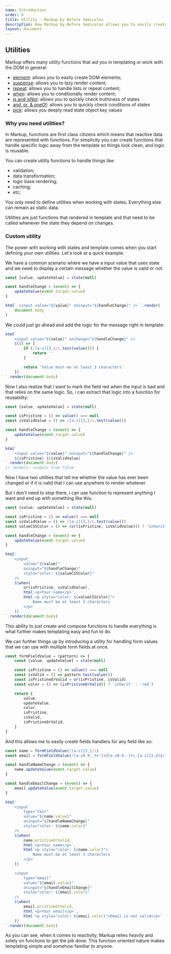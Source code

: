 ```yaml
---
name: Introduction
order: 6
title: Utility - Markup by Before Semicolon
description: How Markup by Before Semicolon allows you to easily create DOM elements
layout: document
---
```


## Utilities

Markup offers many utility functions that aid you in templating or work with the DOM in general:

-   [element](./element.md): allows you to easily create DOM elements;
-   [suspense](./suspense.md): allows you to lazy render content;
-   [repeat](./repeat.md): allows you to handle lists or repeat content;
-   [when](./when.md): allows you to conditionally render content;
-   [is and isNot](./is-&-isnot.md): allows you to quickly check truthiness of states
-   [and, or, & oneOf](./and-or-&-oneof.md): allows you to quickly check conditions of states
-   [pick](./pick.md): allows you deeply read state object key values

### Why you need utilities?

In Markup, functions are first class citizens which means that reactive data are represented with functions. For simplicity you can create functions that handle specific logic away from the template so things look clean, and logic is reusable.

You can create utility functions to handle things like:

-   validation;
-   data transformation;
-   logic base rendering;
-   caching;
-   etc;

You only need to define utilities when working with states. Everything else can remain as static data.

Utilities are just functions that rendered in template and that need to be called whenever the state they depend on changes.

### Custom utility

The power with working with states and template comes when you start defining your own utilities. Let's look at a quick example:

We have a common scenario where we have a input value that uses state and we need to display a certain message whether the value is valid or not.

```javascript
const [value, updateValue] = state(null)

const handleChange = (event) => {
    updateValue(event.target.value)
}

html` <input value="${value}" oninput="${handleChange}" /> `.render(
    document.body
)
```

We could just go ahead and add the logic for the message right in template:

```javascript
html`
    <input value="${value}" onchange="${handleChange}" />
    ${() => {
        if (/[a-z]{3,}/i.test(value())) {
            return ''
        }

        return 'Value must me at least 3 characters'
    }}
`.render(document.body)
```

Now I also realize that i want to mark the field red when the input is bad and that relies on the same logic. So, i can extract that logic into a function for reusability:

```javascript
const [value, updateValue] = state(null)

const isPristine = () => value() === null
const isValidValue = () => /[a-z]{3,}/i.test(value())

const handleChange = (event) => {
    updateValue(event.target.value)
}

html`
    <input value="${value}" oninput="${handleChange}" />
    ${isPristine} ${isValidValue}
`.render(document.body)
// renders: <input> true false
```

Now I have two utilities that tell me whether the value has ever been changed or if it is valid that I can use anywhere to render whatever.

But I don't need to stop there, i can use function to represent anything I want and end up with something like this:

```javascript
const [value, updateValue] = state(null)

const isPristine = () => value() === null
const isValidValue = () => /[a-z]{3,}/i.test(value())
const valueCSSColor = () => (or(isPristine, isValidValue)() ? 'inherit' : 'red')

const handleChange = (event) => {
    updateValue(event.target.value)
}

html`
    <input
        value="${value}"
        oninput="${handleChange}"
        style="color: ${valueCSSColor}"
    />
    ${when(
        or(isPristine, isValidValue),
        html`<p>Your name</p>`,
        html`<p style="color: ${valueCSSColor}">
            Name must be at least 3 characters
        </p>`
    )}
`.render(document.body)
```

This ability to just create and compose functions to handle everything is what further makes templating easy and fun to do.

We can further things up by introducing a utility for handling form values that we can use with multiple form fields at once.

```javascript
const formFieldValue = (pattern) => {
    const [value, updateValue] = state(null)

    const isPristine = () => value() === null
    const isValid = () => pattern.test(value())
    const isPristineOrValid = or(isPristine, isValid)
    const color = () => (isPristineOrValid() ? 'inherit' : 'red')

    return {
        value,
        updateValue,
        color,
        isPristine,
        isValid,
        isPristineOrValid,
    }
}
```

And this allows me to easily create fields handlers for any field like so:

```javascript
const name = formFieldValue(/[a-z]{3,}/i)
const email = formFieldValue(/[a-z0-9._%+-]+@[a-z0-9.-]+\.[a-z]{2,4}$/i)

const handleNameChange = (event) => {
    name.updateValue(event.target.value)
}

const handleEmailChange = (event) => {
    email.updateValue(event.target.value)
}

html`
    <input
        type="text"
        value="${name.value}"
        oninput="${handleNameChange}"
        style="color: ${name.color}"
    />
    ${when(
        name.pristineOrValid,
        html`<p>Your name</p>`,
        html`<p style="color: ${name.color}">
            Name must be at least 3 characters
        </p>`
    )}

    <input
        type="email"
        value="${email.value}"
        oninput="${handleEmailChange}"
        style="color: ${email.color}"
    />
    ${when(
        email.pristineOrValid,
        html`<p>Your email</p>`,
        html`<p style="color: ${email.color}">Email is not valid</p>`
    )}
`.render(document.body)
```

As you can see, when it comes to reactivity, Markup relies heavily and solely on functions to get the job done. This function oriented nature makes templating simple and somehow familiar to anyone.
